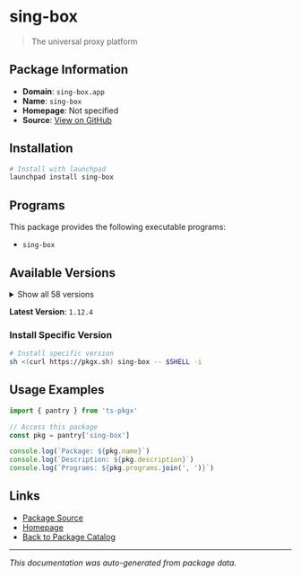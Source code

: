 # sing-box

> The universal proxy platform

## Package Information

- **Domain**: `sing-box.app`
- **Name**: `sing-box`
- **Homepage**: Not specified
- **Source**: [View on GitHub](https://github.com/pkgxdev/pantry/tree/main/projects/sing-box.app/package.yml)

## Installation

```bash
# Install with launchpad
launchpad install sing-box
```

## Programs

This package provides the following executable programs:

- `sing-box`

## Available Versions

<details>
<summary>Show all 58 versions</summary>

- `1.12.4`, `1.12.3`, `1.12.2`, `1.12.1`, `1.12.0`
- `1.11.15`, `1.11.14`, `1.11.13`, `1.11.12`, `1.11.11`
- `1.11.10`, `1.11.9`, `1.11.8`, `1.11.7`, `1.11.6`
- `1.11.5`, `1.11.4`, `1.11.3`, `1.11.2`, `1.11.1`
- `1.11.0`, `1.10.7`, `1.10.6`, `1.10.5`, `1.10.4`
- `1.10.3`, `1.10.2`, `1.10.1`, `1.10.0`, `1.9.7`
- `1.9.6`, `1.9.5`, `1.9.4`, `1.9.3`, `1.9.2`
- `1.9.1`, `1.9.0`, `1.8.14`, `1.8.13`, `1.8.12`
- `1.8.11`, `1.8.10`, `1.8.9`, `1.8.8`, `1.8.7`
- `1.8.6`, `1.8.5`, `1.8.4`, `1.8.2`, `1.8.1`
- `1.8.0`, `1.7.8`, `1.7.7`, `1.7.6`, `1.7.5`
- `1.7.4`, `1.7.3`, `1.7.2`

</details>

**Latest Version**: `1.12.4`

### Install Specific Version

```bash
# Install specific version
sh <(curl https://pkgx.sh) sing-box -- $SHELL -i
```

## Usage Examples

```typescript
import { pantry } from 'ts-pkgx'

// Access this package
const pkg = pantry['sing-box']

console.log(`Package: ${pkg.name}`)
console.log(`Description: ${pkg.description}`)
console.log(`Programs: ${pkg.programs.join(', ')}`)
```

## Links

- [Package Source](https://github.com/pkgxdev/pantry/tree/main/projects/sing-box.app/package.yml)
- [Homepage](#)
- [Back to Package Catalog](../../package-catalog.md)

---

*This documentation was auto-generated from package data.*

